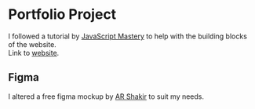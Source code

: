 # Portfolio Project

I followed a tutorial by [JavaScript Mastery](https://www.youtube.com/watch?v=LMagNcngvcU) to help with the building blocks of the website.<br/>
Link to [website](https://gabrielsblackwell.me/).

## Figma

I altered a free figma mockup by [AR Shakir](https://www.arshakir.com/) to suit my needs.

